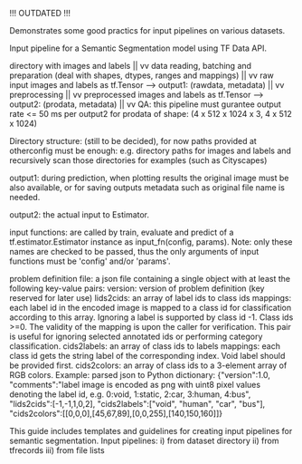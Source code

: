 !!! OUTDATED !!!

Demonstrates some good practics for input pipelines on various datasets.

Input pipeline for a Semantic Segmentation model using TF Data API.

directory with images and labels
 ||
 vv
data reading, batching and preparation
(deal with shapes, dtypes, ranges and mappings)
 ||
 vv
raw input images and labels as tf.Tensor    -->  output1: (rawdata, metadata)
 ||
 vv
preprocessing
 ||
 vv
preprocessed images and labels as tf.Tensor -->  output2: (prodata, metadata)
 ||
 vv
QA: this pipeline must gurantee output rate <= 50 ms per output2
    for prodata of shape: (4 x 512 x 1024 x 3, 4 x 512 x 1024)

Directory structure: (still to be decided), for now paths provided at
otherconfig must be enough: e.g. directory paths for images and labels
and recursively scan those directories for examples (such as Cityscapes)

output1: during prediction, when plotting results the original image
  must be also available, or for saving outputs metadata such as original
  file name is needed.

output2: the actual input to Estimator.

input functions: are called by train, evaluate and predict of a
tf.estimator.Estimator instance as input_fn(config, params).
Note: only these names are checked to be passed, thus the only arguments of
input functions must be 'config' and/or 'params'.

problem definition file: a json file containing a single object with at least
the following key-value pairs:
version: version of problem definition (key reserved for later use)
lids2cids: an array of label ids to class ids mappings: each label id in the
  encoded image is mapped to a class id for classification according to this
  array. Ignoring a label is supported by class id -1. Class ids >=0.
  The validity of the mapping is upon the caller for verification. This
  pair is useful for ignoring selected annotated ids or performing category
  classification.
cids2labels: an array of class ids to labels mappings: each class id gets the
  string label of the corresponding index. Void label should be provided first.
cids2colors: an array of class ids to a 3-element array of RGB colors.
Example: parsed json to Python dictionary:
{"version":1.0,
 "comments":"label image is encoded as png with uint8 pixel values denoting
    the label id, e.g. 0:void, 1:static, 2:car, 3:human, 4:bus",
 "lids2cids":[-1,-1,1,0,2],
 "cids2labels":["void", "human", "car", "bus"],
 "cids2colors":[[0,0,0],[45,67,89],[0,0,255],[140,150,160]]}

This guide includes templates and guidelines for creating input pipelines for semantic segmentation.
Input pipelines:
 i) from dataset directory
 ii) from tfrecords
 iii) from file lists